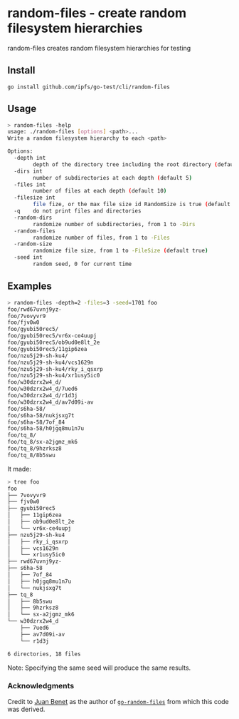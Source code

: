 # random-files - create random filesystem hierarchies

random-files creates random filesystem hierarchies for testing

## Install

```
go install github.com/ipfs/go-test/cli/random-files
```

## Usage

```sh
> random-files -help
usage: ./random-files [options] <path>...
Write a random filesystem hierarchy to each <path>

Options:
  -depth int
        depth of the directory tree including the root directory (default 2)
  -dirs int
        number of subdirectories at each depth (default 5)
  -files int
        number of files at each depth (default 10)
  -filesize int
        file fize, or the max file size id RandomSize is true (default 4096)
  -q    do not print files and directories
  -random-dirs
        randomize number of subdirectories, from 1 to -Dirs
  -random-files
        randomize number of files, from 1 to -Files
  -random-size
        randomize file size, from 1 to -FileSize (default true)
  -seed int
        random seed, 0 for current time
```

## Examples

```sh
> random-files -depth=2 -files=3 -seed=1701 foo
foo/rwd67uvnj9yz-
foo/7vovyvr9
foo/fjv0w0
foo/gyubi50rec5/
foo/gyubi50rec5/vr6x-ce4uupj
foo/gyubi50rec5/ob9ud0e8lt_2e
foo/gyubi50rec5/11gip6zea
foo/nzu5j29-sh-ku4/
foo/nzu5j29-sh-ku4/vcs1629n
foo/nzu5j29-sh-ku4/rky_i_qsxrp
foo/nzu5j29-sh-ku4/xr1usy5ic0
foo/w30dzrx2w4_d/
foo/w30dzrx2w4_d/7ued6
foo/w30dzrx2w4_d/r1d3j
foo/w30dzrx2w4_d/av7d09i-av
foo/s6ha-58/
foo/s6ha-58/nukjsxg7t
foo/s6ha-58/7of_84
foo/s6ha-58/h0jgq8mu1n7u
foo/tq_8/
foo/tq_8/sx-a2jgmz_mk6
foo/tq_8/9hzrksz8
foo/tq_8/8b5swu
```

It made:

```sh
> tree foo
foo
├── 7vovyvr9
├── fjv0w0
├── gyubi50rec5
│   ├── 11gip6zea
│   ├── ob9ud0e8lt_2e
│   └── vr6x-ce4uupj
├── nzu5j29-sh-ku4
│   ├── rky_i_qsxrp
│   ├── vcs1629n
│   └── xr1usy5ic0
├── rwd67uvnj9yz-
├── s6ha-58
│   ├── 7of_84
│   ├── h0jgq8mu1n7u
│   └── nukjsxg7t
├── tq_8
│   ├── 8b5swu
│   ├── 9hzrksz8
│   └── sx-a2jgmz_mk6
└── w30dzrx2w4_d
    ├── 7ued6
    ├── av7d09i-av
    └── r1d3j

6 directories, 18 files
```

Note: Specifying the same seed will produce the same results.


### Acknowledgments

Credit to [Juan Benet](https://github.com/jbenet) as the author of [`go-random-files`](https://github.com/jbenet/go-random-files) from which this code was derived.
